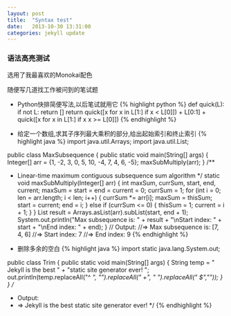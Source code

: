 ```yaml
---
layout: post
title:  "Syntax test"
date:   2013-10-30 13:31:00
categories: jekyll update
---
```


### 语法高亮测试 ###

选用了我最喜欢的Monokai配色  

随便写几道找工作被问到的笔试题  

- Python快排简便写法,以后笔试就用它
{% highlight python %}
def quick(L):
  if not L: return []
  return quick([x for x in L[1:] if x < L[0]]) + L[0:1] + \
    quick([x for x in L[1:] if x x >= L[0]])
{% endhighlight %}

  
  

- 给定一个数组,求其子序列最大乘积的部分,给出起始索引和终止索引
{% highlight java %}
import java.util.Arrays;
import java.util.List;

public class MaxSubsequence {
  public static void main(String[] args) {
    Integer[] arr = {1, -2, 3, 0, 5, 10, -4, 7, 4, 6, -5};
    maxSubMultiply(arr);
  }
  /**
   * Linear-time maximum contiguous subsequence sum algorithm
   */
  static void maxSubMultiply(Integer[] arr) {
    int maxSum, currSum, start, end, current;
    maxSum = start = end = current = 0;
    currSum = 1;
    for (int i = 0; len = arr.length; i < len; i++) {
      currSum *= arr[i];
      maxSum = thisSum;
      start = current;
      end = i;
    } else if (currSum <= 0) {
      thisSum = 1;
      current = i + 1;
    }
  }
  List<Integer> result = Arrays.asList(arr).subList(start, end + 1);
  System.out.println("Max subsequence is: " + result +
      "\nStart index: " + start + "\nEnd index: " + end);
}
// Output:
//=> Max subsequence is: [7, 4, 6]
//=> Start index: 7
//=> End index: 9
{% endhighlight %}

- 删除多余的空白
{% highlight java %}
import static java.lang.System.out;

public class Trim {
  public static void main(String[] args) {
    String temp = "    Jekyll     is    the     best  "
      + "static  site generator   ever!    ";
    out.println(temp.replaceAll("^ *", "").replaceAll(" +", " ").replaceAll(" $",""));
  }
}
/*
 *  Output:
 *  => Jekyll is the best static site generator ever!
 */
{% endhighlight %}
